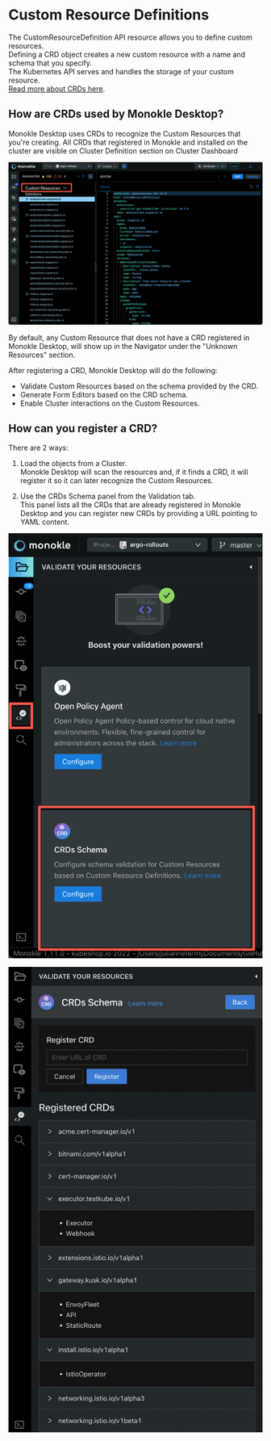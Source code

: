# Custom Resource Definitions

The CustomResourceDefinition API resource allows you to define custom resources.   
Defining a CRD object creates a new custom resource with a name and schema that you specify.  
The Kubernetes API serves and handles the storage of your custom resource.  
[Read more about CRDs here](https://kubernetes.io/docs/concepts/extend-kubernetes/api-extension/custom-resources/#customresourcedefinitions).

## **How are CRDs used by Monokle Desktop?**

Monokle Desktop uses CRDs to recognize the Custom Resources that you're creating. All CRDs that registered in Monokle and installed on the cluster are visible on Cluster Definition section on Cluster Dashboard 

![CRD](img/crd-screen.png)

By default, any Custom Resource that does not have a CRD registered in Monokle Desktop, will show up in the Navigator under the "Unknown Resources" section.  

After registering a CRD, Monokle Desktop will do the following:  
  - Validate Custom Resources based on the schema provided by the CRD. 
  - Generate Form Editors based on the CRD schema.  
  - Enable Cluster interactions on the Custom Resources.  

## **How can you register a CRD?**

There are 2 ways:

1. Load the objects from a Cluster.  
Monokle Desktop will scan the resources and, if it finds a CRD, it will register it so it can later recognize the Custom Resources.

2. Use the CRDs Schema panel from the Validation tab.  
This panel lists all the CRDs that are already registered in Monokle Desktop and you can register new CRDs by providing a URL pointing to YAML content.

![CRDs Panel Location](img/resource-crds-location-1.11.png)

![CRDs Panel Configuration](img/resource-crds-configure-1-11-0.png)
